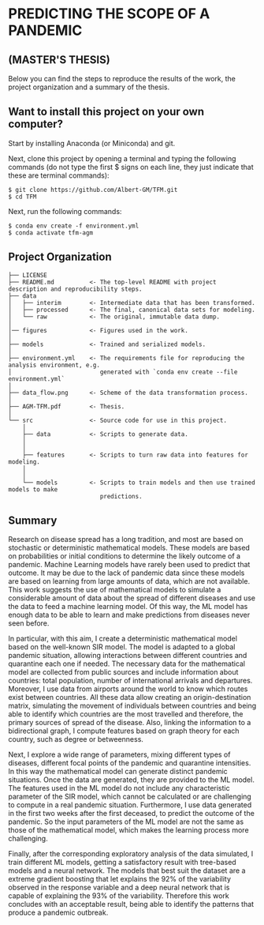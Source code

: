 PREDICTING THE SCOPE OF A PANDEMIC
==============================
(MASTER'S THESIS)
------------

Below you can find the steps to reproduce the results of the work, the project organization and a summary of the thesis.


## Want to install this project on your own computer?

Start by installing Anaconda (or Miniconda) and git.

Next, clone this project by opening a terminal and typing the following commands (do not type the first $ signs on each line, they just indicate that these are terminal commands):

```
$ git clone https://github.com/Albert-GM/TFM.git
$ cd TFM
```

Next, run the following commands:

```
$ conda env create -f environment.yml
$ conda activate tfm-agm
```


Project Organization
------------

    ├── LICENSE
    ├── README.md          <- The top-level README with project description and reproducibility steps.
    ├── data
    │   ├── interim        <- Intermediate data that has been transformed.
    │   ├── processed      <- The final, canonical data sets for modeling.
    │   └── raw            <- The original, immutable data dump.
    │   
    │── figures            <- Figures used in the work.
    │
    ├── models             <- Trained and serialized models.
    │
    ├── environment.yml    <- The requirements file for reproducing the analysis environment, e.g.
    │                         generated with `conda env create --file environment.yml`
    │
    ├── data_flow.png      <- Scheme of the data transformation process.
    │
    ├── AGM-TFM.pdf        <- Thesis.    
    │
    └── src                <- Source code for use in this project.
        │
        ├── data           <- Scripts to generate data.
        │  
        │
        ├── features       <- Scripts to turn raw data into features for modeling.
        │  
        │
        └── models         <- Scripts to train models and then use trained models to make
                              predictions.


Summary
------------

Research on disease spread has a long tradition, and most are based on stochastic or deterministic mathematical models. These models are based on probabilities or initial conditions to determine the likely outcome of a pandemic. Machine Learning models have rarely been used to predict that outcome. It may be due to the lack of pandemic data since these models are based on learning from large amounts of data, which are not available. This work suggests the use of mathematical models to simulate a considerable amount of data about the spread of different diseases and use the data to feed a machine learning model. Of this way, the ML model has enough data to be able to learn and make predictions from diseases never seen before.

In particular, with this aim, I create a deterministic mathematical model based on the well-known SIR model. The model is adapted to a global pandemic situation, allowing interactions between different countries and quarantine each one if needed. The necessary data for the mathematical model are collected from public sources and include information about countries: total population, number of international arrivals and departures. Moreover, I use data from airports around the world to know which routes exist between countries. All these data allow creating an origin-destination matrix, simulating the movement of individuals between countries and being able to identify which countries are the most travelled and therefore, the primary sources of spread of the disease. Also, linking the information to a bidirectional graph, I compute features based on graph theory for each country, such as degree or betweenness.

Next, I explore a wide range of parameters, mixing different types of diseases, different focal points of the pandemic and quarantine intensities. In this way the mathematical model can generate distinct pandemic situations. Once the data are generated, they are provided to the ML model. The features used in the ML model do not include any characteristic parameter of the SIR model, which cannot be calculated or are challenging to compute in a real pandemic situation. Furthermore, I use data generated in the first two weeks after the first deceased, to predict the outcome of the pandemic. So the input parameters of the ML model are not the same as those of the mathematical model, which makes the learning process more challenging.

Finally, after the corresponding exploratory analysis of the data simulated, I train different ML models, getting a satisfactory result with tree-based models and a neural network. The models that best suit the dataset are a extreme gradient boosting that let explains the 92% of the variability observed in the response variable and a deep neural network that is capable of explaining the 93% of the variability. Therefore this work concludes with an acceptable result, being able to identify the patterns that produce a pandemic outbreak.
